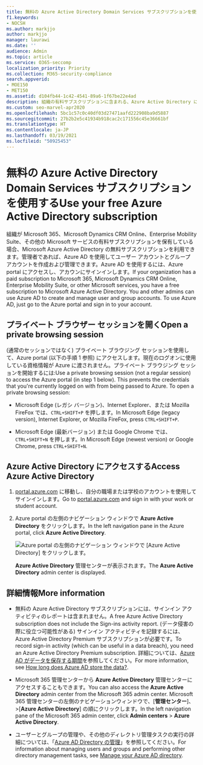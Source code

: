 ```yaml
---
title: 無料の Azure Active Directory Domain Services サブスクリプションを使用する
f1.keywords:
- NOCSH
ms.author: markjjo
author: markjjo
manager: laurawi
ms.date: ''
audience: Admin
ms.topic: article
ms.service: O365-seccomp
localization_priority: Priority
ms.collection: M365-security-compliance
search.appverid:
- MOE150
- MET150
ms.assetid: d104fb44-1c42-4541-89a6-1f67be22e4ad
description: 組織の有料サブスクリプションに含まれる、Azure Active Directory にアクセスする方法について説明します。
ms.custom: seo-marvel-apr2020
ms.openlocfilehash: 5bc1c57c0c40df03d27471aafd222908ba9d5887
ms.sourcegitcommit: 27b2b2e5c41934b918cac2c171556c45e36661bf
ms.translationtype: HT
ms.contentlocale: ja-JP
ms.lasthandoff: 03/19/2021
ms.locfileid: "50925453"
---
```

# <a name="use-your-free-azure-active-directory-subscription"></a><span data-ttu-id="544a6-103">無料の Azure Active Directory Domain Services サブスクリプションを使用する</span><span class="sxs-lookup"><span data-stu-id="544a6-103">Use your free Azure Active Directory subscription</span></span>

<span data-ttu-id="544a6-p101">組織が Microsoft 365、Microsoft Dynamics CRM Online、Enterprise Mobility Suite、その他の Microsoft サービスの有料サブスクリプションを保有している場合、Microsoft Azure Active Directory の無料サブスクリプションを利用できます。管理者であれば、Azure AD を使用してユーザー アカウントとグループ アカウントを作成および管理できます。Azure AD を使用するには、Azure portal にアクセスし、アカウンにサインインします。</span><span class="sxs-lookup"><span data-stu-id="544a6-p101">If your organization has a paid subscription to Microsoft 365, Microsoft Dynamics CRM Online, Enterprise Mobility Suite, or other Microsoft services, you have a free subscription to Microsoft Azure Active Directory. You and other admins can use Azure AD to create and manage user and group accounts. To use Azure AD, just go to the Azure portal and sign in to your account.</span></span>

## <a name="open-a-private-browsing-session"></a><span data-ttu-id="544a6-107">プライベート ブラウザー セッションを開く</span><span class="sxs-lookup"><span data-stu-id="544a6-107">Open a private browsing session</span></span>

<span data-ttu-id="544a6-p102">(通常のセッションではなく) プライベート ブラウジング セッションを使用して、Azure portal (以下の手順 1 参照) にアクセスします。現在のログオンに使用している資格情報が Azure に渡されません。プライベート ブラウジング セッションを開始するには:</span><span class="sxs-lookup"><span data-stu-id="544a6-p102">Use a private browsing session (not a regular session) to access the Azure portal (in step 1 below). This prevents the credentials that you're currently logged on with from being passed to Azure. To open a private browsing session:</span></span>

- <span data-ttu-id="544a6-111">Microsoft Edge (レガシ バージョン)、Internet Explorer、または Mozilla FireFox では、`CTRL+SHIFT+P` を押します。</span><span class="sxs-lookup"><span data-stu-id="544a6-111">In Microsoft Edge (legacy version), Internet Explorer, or Mozilla FireFox, press `CTRL+SHIFT+P`.</span></span>

- <span data-ttu-id="544a6-112">Microsoft Edge (最新バージョン) または Google Chrome では、`CTRL+SHIFT+N` を押します。</span><span class="sxs-lookup"><span data-stu-id="544a6-112">In Microsoft Edge (newest version) or Google Chrome, press `CTRL+SHIFT+N`.</span></span>

## <a name="access-azure-active-directory"></a><span data-ttu-id="544a6-113">Azure Active Directory にアクセスする</span><span class="sxs-lookup"><span data-stu-id="544a6-113">Access Azure Active Directory</span></span>

1. <span data-ttu-id="544a6-114">[portal.azure.com](https://portal.azure.com) に移動し、自分の職場または学校のアカウントを使用してサインインします。</span><span class="sxs-lookup"><span data-stu-id="544a6-114">Go to [portal.azure.com](https://portal.azure.com) and sign in with your work or student account.</span></span>

2. <span data-ttu-id="544a6-115">Azure portal の左側のナビゲーション ウィンドウで **Azure Active Directory** をクリックします。</span><span class="sxs-lookup"><span data-stu-id="544a6-115">In the left navigation pane in the Azure portal, click **Azure Active Directory**.</span></span>

    ![Azure portal の左側のナビゲーション ウィンドウで [Azure Active Directory] をクリックします。](../media/97d2d72f-ac20-46ab-898c-851f6009b453.png)

    <span data-ttu-id="544a6-117">**Azure Active Directory** 管理センターが表示されます。</span><span class="sxs-lookup"><span data-stu-id="544a6-117">The **Azure Active Directory** admin center is displayed.</span></span>

## <a name="more-information"></a><span data-ttu-id="544a6-118">詳細情報</span><span class="sxs-lookup"><span data-stu-id="544a6-118">More information</span></span>

- <span data-ttu-id="544a6-119">無料の Azure Active Directory サブスクリプションには、サインイン アクティビティのレポートは含まれません。</span><span class="sxs-lookup"><span data-stu-id="544a6-119">A free Azure Active Directory subscription does not include the Sign-ins activity report.</span></span> <span data-ttu-id="544a6-120">(データ侵害の際に役立つ可能性がある) サインイン アクティビティを記録するには、Azure Active Directory Premium サブスクリプションが必要です。</span><span class="sxs-lookup"><span data-stu-id="544a6-120">To record sign-in activity (which can be useful in a data breach), you need an Azure Active Directory Premium subscription.</span></span> <span data-ttu-id="544a6-121">詳細については、[Azure AD がデータを保存する期間](/azure/active-directory/reports-monitoring/reference-reports-data-retention#how-long-does-azure-ad-store-the-data)を参照してください。</span><span class="sxs-lookup"><span data-stu-id="544a6-121">For more information, see [How long does Azure AD store the data?](/azure/active-directory/reports-monitoring/reference-reports-data-retention#how-long-does-azure-ad-store-the-data).</span></span>

- <span data-ttu-id="544a6-122">Microsoft 365 管理センターから **Azure Active Directory** 管理センターにアクセスすることもできます。</span><span class="sxs-lookup"><span data-stu-id="544a6-122">You can also access the **Azure Active Directory** admin center from the Microsoft 365 admin center.</span></span> <span data-ttu-id="544a6-123">Microsoft 365 管理センターの左側のナビゲーションウィンドウで、[**管理センター**]、\>[**Azure Active Directory**] の順にクリックします。</span><span class="sxs-lookup"><span data-stu-id="544a6-123">In the left navigation pane of the Microsoft 365 admin center, click **Admin centers** \> **Azure Active Directory**.</span></span>

- <span data-ttu-id="544a6-124">ユーザーとグループの管理や、その他のディレクトリ管理タスクの実行の詳細については、「[Azure AD Directory の管理](/azure/active-directory/active-directory-administer)」を参照してください。</span><span class="sxs-lookup"><span data-stu-id="544a6-124">For information about managing users and groups and performing other directory management tasks, see [Manage your Azure AD directory](/azure/active-directory/active-directory-administer).</span></span>